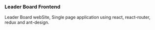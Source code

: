 ### Leader Board Frontend

Leader Board webSite, Single page application using react, react-router, redux and ant-design.

